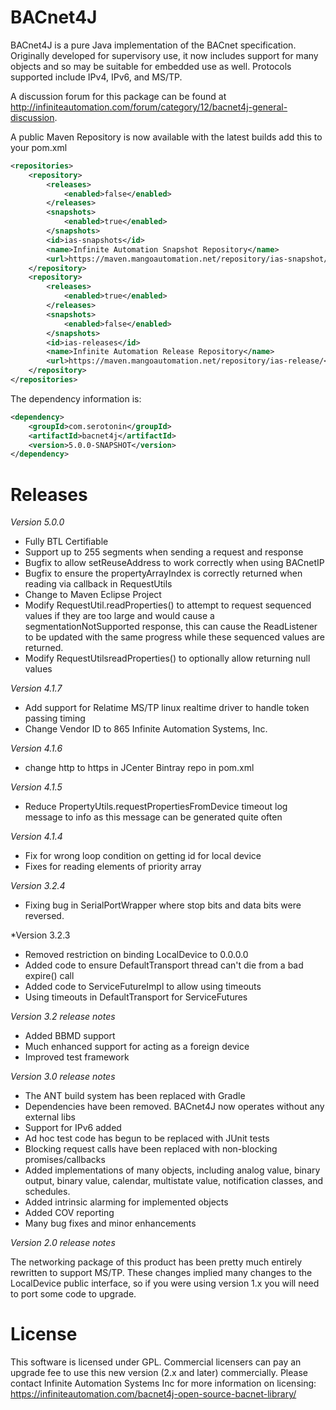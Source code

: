 BACnet4J
========

BACnet4J is a pure Java implementation of the BACnet specification. Originally developed for supervisory use, it now includes support for many objects and so may be suitable for embedded use as well. Protocols supported include IPv4, IPv6, and MS/TP.

A discussion forum for this package can be found at http://infiniteautomation.com/forum/category/12/bacnet4j-general-discussion.

A public Maven Repository is now available with the latest builds add this to your pom.xml


```xml
<repositories>
    <repository>
        <releases>
            <enabled>false</enabled>
        </releases>
        <snapshots>
            <enabled>true</enabled>
        </snapshots>
        <id>ias-snapshots</id>
        <name>Infinite Automation Snapshot Repository</name>
        <url>https://maven.mangoautomation.net/repository/ias-snapshot/</url>
    </repository>
    <repository>
        <releases>
            <enabled>true</enabled>
        </releases>
        <snapshots>
            <enabled>false</enabled>
        </snapshots>
        <id>ias-releases</id>
        <name>Infinite Automation Release Repository</name>
        <url>https://maven.mangoautomation.net/repository/ias-release/</url>
    </repository>
</repositories>
```

The dependency information is:

```xml
<dependency>
    <groupId>com.serotonin</groupId>
    <artifactId>bacnet4j</artifactId>
    <version>5.0.0-SNAPSHOT</version>
</dependency>
```

Releases
========
*Version 5.0.0*
- Fully BTL Certifiable
- Support up to 255 segments when sending a request and response
- Bugfix to allow setReuseAddress to work correctly when using BACnetIP
- Bugfix to ensure the propertyArrayIndex is correctly returned when reading via callback in RequestUtils
- Change to Maven Eclipse Project
- Modify RequestUtil.readProperties() to attempt to request sequenced values if they are too large and would cause a segmentationNotSupported response, this can cause the ReadListener to be updated with the same progress while these sequenced values are returned.
- Modify RequestUtilsreadProperties() to optionally allow returning null values

*Version 4.1.7*
- Add support for Relatime MS/TP linux realtime driver to handle token passing timing
- Change Vendor ID to 865 Infinite Automation Systems, Inc.

*Version 4.1.6*
- change http to https in JCenter Bintray repo in pom.xml

*Version 4.1.5*
- Reduce PropertyUtils.requestPropertiesFromDevice timeout log message to info as this message can be generated quite often

*Version 4.1.4*
- Fix for wrong loop condition on getting id for local device 
- Fixes for reading elements of priority array

*Version 3.2.4*
- Fixing bug in SerialPortWrapper where stop bits and data bits were reversed.

*Version 3.2.3
- Removed restriction on binding LocalDevice to 0.0.0.0
- Added code to ensure DefaultTransport thread can't die from a bad expire() call
- Added code to ServiceFutureImpl to allow using timeouts
- Using timeouts in DefaultTransport for ServiceFutures

*Version 3.2 release notes*
- Added BBMD support
- Much enhanced support for acting as a foreign device
- Improved test framework

*Version 3.0 release notes*
- The ANT build system has been replaced with Gradle
- Dependencies have been removed. BACnet4J now operates without any external libs
- Support for IPv6 added
- Ad hoc test code has begun to be replaced with JUnit tests 
- Blocking request calls have been replaced with non-blocking promises/callbacks
- Added implementations of many objects, including analog value, binary output, binary value, calendar, multistate value, notification classes, and schedules.
- Added intrinsic alarming for implemented objects
- Added COV reporting
- Many bug fixes and minor enhancements

*Version 2.0 release notes*

The networking package of this product has been pretty much entirely rewritten to support MS/TP. These changes implied many changes to the LocalDevice public interface, so if you were using version 1.x you will need to port some code to upgrade.

License
=======

This software is licensed under GPL. Commercial licensers can pay an upgrade fee to use this new version (2.x and later) commercially. Please contact Infinite Automation Systems Inc for more information on licensing: https://infiniteautomation.com/bacnet4j-open-source-bacnet-library/
